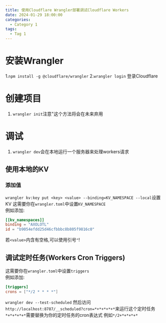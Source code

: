 ```yaml
---
title: 使用Cloudflare Wrangler部署调试Cloudflare Workers
date: 2024-01-29 18:00:00
categories:
  - Category 1
tags:
  - Tag 1
---
```


# 安装Wrangler

1.`npm install -g @cloudflare/wrangler`
2.`wrangler login` 登录Cloudflare

# 创建项目

1. `wrangler init`注意"这个方法将会在未来弃用

# 调试

1. `wrangler dev`会在本地运行一个服务器来处理workers请求

## 使用本地的KV

### 添加值
`wrangler kv:key put <key> <value> --binding=KV_NAMESPACE --local`设置KV
这需要你在`wrangler.toml`中设置`KV_NAMESPACE`  
例如添加:
```toml
[[kv_namespaces]]
binding = "AXOLOTL"
id = "b9054efdd25d46cfbbbc8b805f9816c0"
```
若`<value>`内含有空格,可以使用引号`"`!

## 调试定时任务(Workers Cron Triggers)

这需要你在`wrangler.toml`中设置`triggers`  
例如添加:  
```toml
[triggers]
crons = ["*/2 * * * *"]
```

`wrangler dev --test-scheduled`
然后访问`http://localhost:8787/__scheduled?cron=*+*+*+*+*`来运行这个定时任务  
`*+*+*+*+*`需要替换为你的定时任务的cron表达式 例如`*/2+*+*+*+*`  
